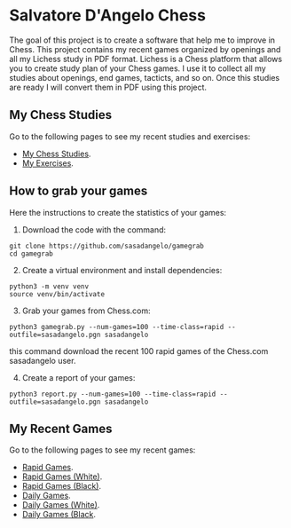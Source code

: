 # Salvatore D'Angelo Chess

The goal of this project is to create a software that help me to improve in Chess. This project contains my recent games organized by openings and all my Lichess study in PDF format. Lichess is a Chess platform that allows you to create study plan of your Chess games. I use it to collect all my studies about openings, end games, tacticts, and so on. Once this studies are ready I will convert them in PDF using this project.

## My Chess Studies

Go to the following pages to see my recent studies and exercises:
* [My Chess Studies](docs/study.md).
* [My Exercises](docs/exercises.md).

## How to grab your games

Here the instructions to create the statistics of your games:

1. Download the code with the command:
```
git clone https://github.com/sasadangelo/gamegrab
cd gamegrab
```

2. Create a virtual environment and install dependencies:
```
python3 -m venv venv
source venv/bin/activate
```

3. Grab your games from Chess.com:
```
python3 gamegrab.py --num-games=100 --time-class=rapid --outfile=sasadangelo.pgn sasadangelo
```

this command download the recent 100 rapid games of the Chess.com sasadangelo user.

4. Create a report of your games:
```
python3 report.py --num-games=100 --time-class=rapid --outfile=sasadangelo.pgn sasadangelo
```

## My Recent Games

Go to the following pages to see my recent games:
* [Rapid Games](docs/REPORT_Rapid.md).
* [Rapid Games (White)](docs/REPORT_Rapid_White.md).
* [Rapid Games (Black)](docs/REPORT_Rapid_Black.md).
* [Daily Games](docs/REPORT_Standard.md).
* [Daily Games (White)](docs/REPORT_Standard_White.md).
* [Daily Games (Black](docs/REPORT_Standard_Black.md).
